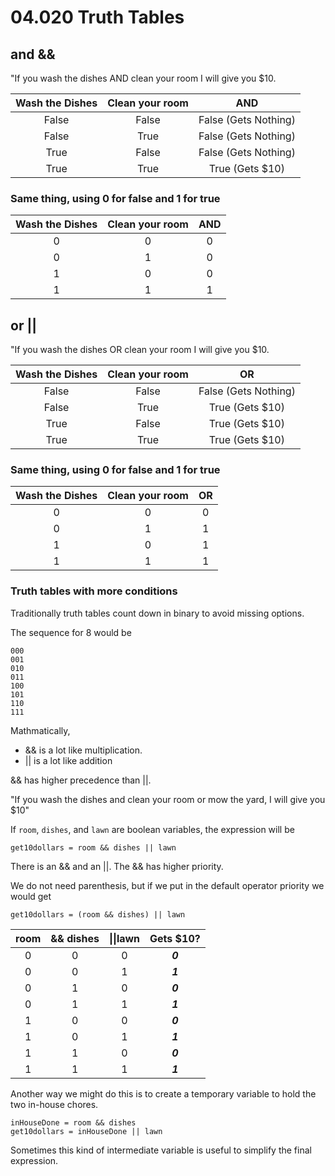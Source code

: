 # 04.020 Truth Tables

## and  &&

"If you wash the dishes AND clean your room I will give you $10.

Wash the Dishes|Clean your room| AND
:---:|:---:|:---:
False|False|  False (Gets Nothing)
False|True|  False (Gets Nothing)
True|False|  False (Gets Nothing)
True|True|   True (Gets $10)

### Same thing, using 0 for false and 1 for true

Wash the Dishes|Clean your room| AND
:---:|:---:|:---:
0|0|0
0|1|0
1|0|0
1|1|1

## or  ||

"If you wash the dishes OR clean your room I will give you $10.

Wash the Dishes|Clean your room| OR
:---:|:---:|:---:
False|False|  False (Gets Nothing)
False|True|   True (Gets $10)
True|False|   True (Gets $10)
True|True|   True (Gets $10)

### Same thing, using 0 for false and 1 for true

Wash the Dishes|Clean your room| OR
:---:|:---:|:---:
0|0|0
0|1|1
1|0|1
1|1|1

### Truth tables with more conditions

Traditionally truth tables count down in binary to avoid missing options.

The sequence for 8 would be

```text
000
001
010
011
100
101
110
111
```

Mathmatically,

* && is a lot like multiplication.
* || is a lot like addition

&& has higher precedence than ||.

"If you wash the dishes and clean your room or mow the yard, I will give you $10"

If `room`, `dishes`, and `lawn` are boolean variables, the expression will be

`get10dollars = room && dishes || lawn`

There is an && and an ||.  The && has higher priority.

We do not need parenthesis, but if we put in the default operator priority we would get

`get10dollars = (room && dishes) || lawn`

room|&& dishes | &vert;&vert;lawn| Gets $10?
:---:|:--:|:---:|:---:
0|  0 |0|***0***
0|  0 |1|***1***
0|  1 |0|***0***
0|  1 |1|***1***
1|  0 |0|***0***
1|  0 |1|***1***
1|  1 |0|***0***
1|  1 |1|***1***

Another way we might do this is to create a temporary variable to hold the two in-house chores. 

```
inHouseDone = room && dishes
get10dollars = inHouseDone || lawn
```

Sometimes this kind of intermediate variable is useful to simplify the final expression.

